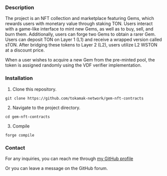 ### Description

The project is an NFT collection and marketplace featuring Gems, which rewards users with monetary value through staking TON. Users interact with a game-like interface to mint new Gems, as well as to buy, sell, and burn them. Additionally, users can forge two Gems to obtain a rarer Gem. Users can deposit TON on Layer 1 (L1) and receive a wrapped version called sTON. After bridging these tokens to Layer 2 (L2), users utilize L2 WSTON at a discount price.

When a user wishes to acquire a new Gem from the pre-minted pool, the token is assigned randomly using the VDF verifier implementation.

### Installation

1.  Clone this repository.

```
git clone https://github.com/tokamak-network/gem-nft-contracts
```

2. Navigate to the project directory.

```
cd gem-nft-contracts
```

3. Compile 

```
forge compile
```

### Contact

For any inquiries, you can reach me through [my GitHub profile](https://github.com/mehdi-defiesta)

Or you can leave a message on the GitHub forum. 